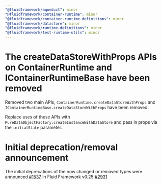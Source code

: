 ```yaml
---
"@fluidframework/aqueduct": minor
"@fluidframework/container-runtime": minor
"@fluidframework/container-runtime-definitions": minor
"@fluidframework/datastore": minor
"@fluidframework/runtime-definitions": minor
"@fluidframework/test-runtime-utils": minor
---
```


# The createDataStoreWithProps APIs on ContainerRuntime and IContainerRuntimeBase have been removed

Removed two main APIs, `ContainerRuntime.createDataStoreWithProps` and `IContainerRuntimeBase.createDataStoreWithProps`
have been removed.

Replace uses of these APIs with `PureDataObjectFactory.createInstanceWithDataStore` and pass in props via the `initialState`
parameter.

# Initial deprecation/removal announcement

The initial deprecations of the now changed or removed types were announced [#1537](https://github.com/microsoft/FluidFramework/issues/1537)
in Fluid Framework v0.25 [#2931](https://github.com/microsoft/FluidFramework/pull/2931)
